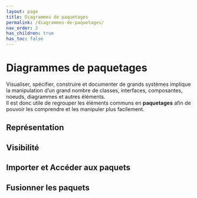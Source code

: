 ```yaml
---
layout: page
title: Diagrammes de paquetages
permalink: /diagrammes-de-paquetages/
nav_order: 3
has_children: true
has_toc: false
---
```



# Diagrammes de paquetages
Visualiser, spécifier, construire et documenter de grands systèmes implique la manipulation d’un grand nombre de classes, interfaces, composantes, noeuds, diagrammes et autres éléments.  
Il est donc utile de regrouper les éléments communs en **paquetages** afin de pouvoir les comprendre et les
manipuler plus facilement.

## Représentation  

## Visibilité

## Importer et Accéder aux paquets

## Fusionner les paquets